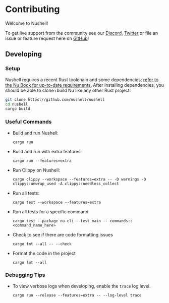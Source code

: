 # Contributing

Welcome to Nushell!

To get live support from the community see our [Discord](https://discordapp.com/invite/NtAbbGn), [Twitter](https://twitter.com/nu_shell) or file an issue or feature request here on [GitHub](https://github.com/nushell/nushell/issues/new/choose)!

## Developing

### Setup

Nushell requires a recent Rust toolchain and some dependencies; [refer to the Nu Book for up-to-date requirements](https://www.nushell.sh/book/installation.html#build-from-source). After installing dependencies, you should be able to clone+build Nu like any other Rust project:

```bash
git clone https://github.com/nushell/nushell
cd nushell
cargo build
```

### Useful Commands

- Build and run Nushell:

  ```shell
  cargo run
  ```

- Build and run with extra features:
  ```shell
  cargo run --features=extra
  ```

- Run Clippy on Nushell:

  ```shell
  cargo clippy --workspace --features=extra -- -D warnings -D clippy::unwrap_used -A clippy::needless_collect
  ```

- Run all tests:

  ```shell
  cargo test --workspace --features=extra
  ```

- Run all tests for a specific command

  ```shell
  cargo test --package nu-cli --test main -- commands::<command_name_here>
  ```

- Check to see if there are code formatting issues

  ```shell
  cargo fmt --all -- --check
  ```

- Format the code in the project

  ```shell
  cargo fmt --all
  ```

### Debugging Tips

- To view verbose logs when developing, enable the `trace` log level.

  ```shell
  cargo run --release --features=extra -- --log-level trace
  ```
